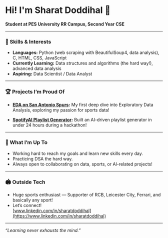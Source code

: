 # Hi! I'm Sharat Doddihal 👋

**Student at PES University RR Campus, Second Year CSE**

---

### 🚀 Skills & Interests
- **Languages:** Python (web scraping with BeautifulSoup4, data analysis), C, HTML, CSS, JavaScript
- **Currently Learning:** Data structures and algorithms (the hard way!), advanced data analysis
- **Aspiring:** Data Scientist / Data Analyst

---

### 🏆 Projects I’m Proud Of

- **[EDA on San Antonio Spurs](https://github.com/venkamita/EDA-on-San-Antonio-Spurs-for-last-three-seasons):**
  My first deep dive into Exploratory Data Analysis, exploring my passion for sports data!

- **[SpotifyAI Playlist Generator](https://github.com/venkamita/SpotifyAI--A-website-that-suggests-music-using-OpenAI-API-key):**
  Built an AI-driven playlist generator in under 24 hours during a hackathon!

---

### 🌱 What I’m Up To
- Working hard to reach my goals and learn new skills every day.
- Practicing DSA the hard way.
- Always open to collaborating on data, sports, or AI-related projects!

---

### 🏟️ Outside Tech
- Huge sports enthusiast — Supporter of RCB, Leicester City, Ferrari, and basically any sport!
- Let’s connect!  
  [www.linkedin.com/in/sharatdoddihal](https://www.linkedin.com/in/sharatdoddihal)

---

*“Learning never exhausts the mind.”*
